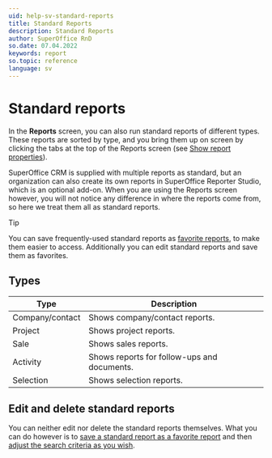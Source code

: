 ```yaml
---
uid: help-sv-standard-reports
title: Standard Reports
description: Standard Reports
author: SuperOffice RnD
so.date: 07.04.2022
keywords: report
so.topic: reference
language: sv
---
```


# Standard reports

In the **Reports** screen, you can also run standard reports of different types. These reports are sorted by type, and you bring them up on screen by clicking the tabs at the top of the Reports screen (see [Show report properties][1]).

SuperOffice CRM is supplied with multiple reports as standard, but an organization can also create its own reports in SuperOffice Reporter Studio, which is an optional add-on. When you are using the Reports screen however, you will not notice any difference in where the reports come from, so here we treat them all as standard reports.

> [!TIP]
> You can save frequently-used standard reports as [favorite reports][2], to make them easier to access. Additionally you can edit standard reports and save them as favorites.

## <a id="type" />Types

| Type | Description |
|---|---|
| Company/contact | Shows company/contact reports. |
| Project | Shows project reports. |
| Sale | Shows sales reports. |
| Activity | Shows reports for follow-ups and documents. |
| Selection | Shows selection reports. |

## Edit and delete standard reports

You can neither edit nor delete the standard reports themselves. What you can do however is to [save a standard report as a favorite report][3] and then [adjust the search criteria as you wish][4].

<!-- Referenced links -->
[1]: properties.md
[2]: favorites/index.md
[3]: favorites/add.md
[4]: search-criteria/edit.md

<!-- Referenced images -->

